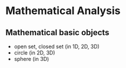 # Mathematical Analysis

## Mathematical basic objects

- open set, closed set (in 1D, 2D, 3D)
- circle (in 2D, 3D)
- sphere (in 3D)
